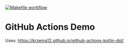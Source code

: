 [![Makefile workflow](https://github.com/pambrose/github-actions-demo/actions/workflows/makefile_workflow.yaml/badge.svg)](https://github.com/pambrose/github-actions-demo/actions/workflows/makefile_workflow.yaml)

# GitHub Actions Demo

Uses: https://krzema12.github.io/github-actions-kotlin-dsl/